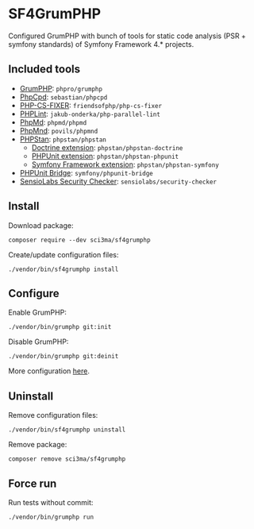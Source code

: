 SF4GrumPHP
==========

Configured GrumPHP with bunch of tools for static code analysis (PSR + symfony standards) of Symfony Framework 4.* projects.

Included tools
--------------

* [GrumPHP][1]: `phpro/grumphp`
* [PhpCpd][2]: `sebastian/phpcpd`
* [PHP-CS-FIXER][3]: `friendsofphp/php-cs-fixer`
* [PHPLint][4]: `jakub-onderka/php-parallel-lint`
* [PhpMd][5]: `phpmd/phpmd`
* [PhpMnd][6]: `povils/phpmnd`
* [PHPStan][7]: `phpstan/phpstan`
    * [Doctrine extension][8]: `phpstan/phpstan-doctrine`
    * [PHPUnit extension][9]: `phpstan/phpstan-phpunit`
    * [Symfony Framework extension][10]: `phpstan/phpstan-symfony`
* [PHPUnit Bridge][11]: `symfony/phpunit-bridge`
* [SensioLabs Security Checker][12]: `sensiolabs/security-checker`

Install
-----------
Download package:
```
composer require --dev sci3ma/sf4grumphp
```
Create/update configuration files:
```
./vendor/bin/sf4grumphp install
```

Configure
-------------
Enable GrumPHP:
```
./vendor/bin/grumphp git:init
```
Disable GrumPHP:
```
./vendor/bin/grumphp git:deinit
```
More configuration [here][13].

Uninstall
---------
Remove configuration files:
```
./vendor/bin/sf4grumphp uninstall
```
Remove package:
```
composer remove sci3ma/sf4grumphp
```

Force run
---------
Run tests without commit:
```
./vendor/bin/grumphp run
```

[1]: https://github.com/phpro/grumphp
[2]: https://github.com/sebastianbergmann/phpcpd
[3]: https://github.com/FriendsOfPHP/PHP-CS-Fixer
[4]: https://github.com/JakubOnderka/PHP-Parallel-Lint
[5]: https://github.com/phpmd/phpmd
[6]: https://github.com/povils/phpmnd
[7]: https://github.com/phpstan/phpstan
[8]: https://github.com/phpstan/phpstan-doctrine
[9]: https://github.com/phpstan/phpstan-phpunit
[10]: https://github.com/phpstan/phpstan-symfony
[11]: https://github.com/symfony/phpunit-bridge
[12]: https://github.com/sensiolabs/security-checker
[13]: https://github.com/phpro/grumphp/blob/master/doc/commands.md#installation
